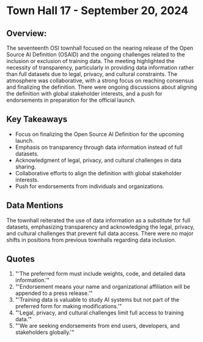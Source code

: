 # Town Hall 17 - September 20, 2024

## Overview:
The seventeenth OSI townhall focused on the nearing release of the Open Source AI Definition (OSAID) and the ongoing challenges related to the inclusion or exclusion of training data. The meeting highlighted the necessity of transparency, particularly in providing data information rather than full datasets due to legal, privacy, and cultural constraints. The atmosphere was collaborative, with a strong focus on reaching consensus and finalizing the definition. There were ongoing discussions about aligning the definition with global stakeholder interests, and a push for endorsements in preparation for the official launch.

## Key Takeaways
- Focus on finalizing the Open Source AI Definition for the upcoming launch.
- Emphasis on transparency through data information instead of full datasets.
- Acknowledgment of legal, privacy, and cultural challenges in data sharing.
- Collaborative efforts to align the definition with global stakeholder interests.
- Push for endorsements from individuals and organizations.

## Data Mentions
The townhall reiterated the use of data information as a substitute for full datasets, emphasizing transparency and acknowledging the legal, privacy, and cultural challenges that prevent full data access. There were no major shifts in positions from previous townhalls regarding data inclusion.

## Quotes
1. "'The preferred form must include weights, code, and detailed data information.'"
2. "'Endorsement means your name and organizational affiliation will be appended to a press release.'"
3. "'Training data is valuable to study AI systems but not part of the preferred form for making modifications.'"
4. "'Legal, privacy, and cultural challenges limit full access to training data.'"
5. "'We are seeking endorsements from end users, developers, and stakeholders globally.'"

